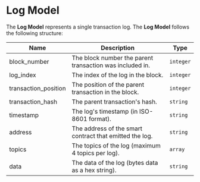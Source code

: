 # Log Model

The **Log Model** represents a single transaction log. The **Log Model** follows the following structure:

| Name                 | Description                                              | Type      |
| -------------------- | -------------------------------------------------------- | --------- |
| block_number         | The block number the parent transaction was included in. | `integer` |
| log_index            | The index of the log in the block.                       | `integer` |
| transaction_position | The position of the parent transaction in the block.     | `integer` |
| transaction_hash     | The parent transaction's hash.                           | `string`  |
| timestamp            | The log's timestamp (in ISO-8601 format).                | `string`  |
| address              | The address of the smart contract that emitted the log.  | `string`  |
| topics               | The topics of the log (maximum 4 topics per log).        | `array`   |
| data                 | The data of the log (bytes data as a hex string).        | `string`  |

